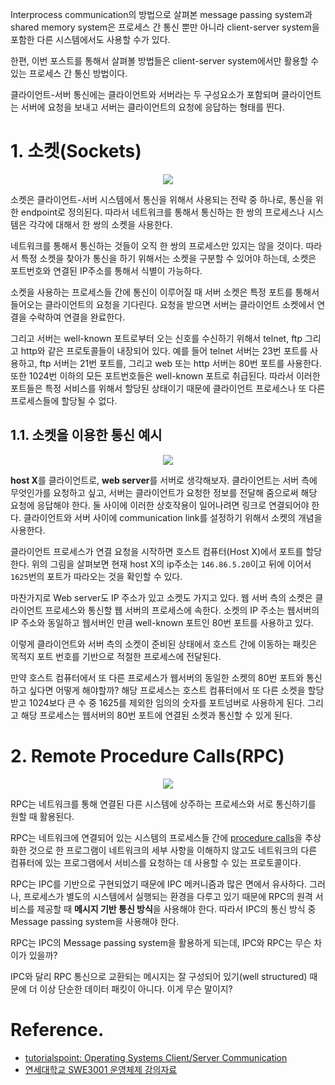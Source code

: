 Interprocess communication의 방법으로 살펴본 message passing system과 shared memory system은 프로세스 간 통신 뿐만 아니라 client-server system을 포함한 다른 시스템에서도 사용할 수가 있다.

한편, 이번 포스트를 통해서 살펴볼 방법들은 client-server system에서만 활용할 수 있는 프로세스 간 통신 방법이다.

클라이언트-서버 통신에는 클라이언트와 서버라는 두 구성요소가 포함되며 클라이언트는 서버에 요청을 보내고 서버는 클라이언트의 요청에 응답하는 형태를 띈다.

# 1. 소켓(Sockets)

<p align="center">
<img src="https://user-images.githubusercontent.com/27791880/229504965-37b839bb-7a7b-406a-8ab8-1ed8fc008b39.png">
</p>

소켓은 클라이언트-서버 시스템에서 통신을 위해서 사용되는 전략 중 하나로, 통신을 위한 endpoint로 정의된다. 따라서 네트워크를 통해서 통신하는 한 쌍의 프로세스나 시스템은 각각에 대해서 한 쌍의 소켓을 사용한다.

네트워크를 통해서 통신하는 것들이 오직 한 쌍의 프로세스만 있지는 않을 것이다. 따라서 특정 소켓을 찾아가 통신을 하기 위해서는 소켓을 구분할 수 있어야 하는데, 소켓은 포트번호와 연결된 IP주소를 통해서 식별이 가능하다.

소켓을 사용하는 프로세스들 간에 통신이 이루어질 때 서버 소켓은 특정 포트를 통해서 들어오는 클라이언트의 요청을 기다린다. 요청을 받으면 서버는 클라이언트 소켓에서 연결을 수락하여 연결을 완료한다.

그리고 서버는 well-known 포트로부터 오는 신호를 수신하기 위해서 telnet, ftp 그리고 http와 같은 프로토콜들이 내장되어 있다. 예를 들어 telnet 서버는 23번 포트를 사용하고, ftp 서버는 21번 포트를, 그리고 web 또는 http 서버는 80번 포트를 사용한다. 또한 1024번 이하의 모든 포트번호들은 well-known 포트로 취급된다. 따라서 이러한 포트들은 특정 서비스를 위해서 할당된 상태이기 때문에 클라이언트 프로세스나 또 다른 프로세스들에 할당될 수 없다.

## 1.1. 소켓을 이용한 통신 예시

<p align="center">
<img src="https://user-images.githubusercontent.com/27791880/229532999-34e12ac3-ed8c-42e1-9fa7-6a0d659d9a6e.png">
</p>

**host X**를 클라이언트로, **web server**를 서버로 생각해보자. 클라이언트는 서버 측에 무엇인가를 요청하고 싶고, 서버는 클라이언트가 요청한 정보를 전달해 줌으로써 해당 요청에 응답해야 한다. 둘 사이에 이러한 상호작용이 일어나려면 링크로 연결되어야 한다. 클라이언트와 서버 사이에 communication link를 설정하기 위해서 소켓의 개념을 사용한다.

클라이언트 프로세스가 연결 요청을 시작하면 호스트 컴퓨터(Host X)에서 포트를 할당한다. 위의 그림을 살펴보면 현재 host X의 ip주소는 `146.86.5.20`이고 뒤에 이어서 `1625`번의 포트가 따라오는 것을 확인할 수 있다.

마찬가지로 Web server도 IP 주소가 있고 소켓도 가지고 있다. 웹 서버 측의 소켓은 클라이언트 프로세스와 통신할 웹 서버의 프로세스에 속한다. 소켓의 IP 주소는 웹서버의 IP 주소와 동일하고 웹서버인 만큼 well-known 포트인 80번 포트를 사용하고 있다.

이렇게 클라이언트와 서버 측의 소켓이 준비된 상태에서 호스트 간에 이동하는 패킷은 목적지 포트 번호를 기반으로 적절한 프로세스에 전달된다.

만약 호스트 컴퓨터에서 또 다른 프로세스가 웹서버의 동일한 소켓의 80번 포트와 통신하고 싶다면 어떻게 해야할까? 해당 프로세스는 호스트 컴퓨터에서 또 다른 소켓을 할당받고 1024보다 큰 수 중 1625를 제외한 임의의 숫자를 포트넘버로 사용하게 된다. 그리고 해당 프로세스는 웹서버의 80번 포트에 연결된 소켓과 통신할 수 있게 된다.

# 2. Remote Procedure Calls(RPC)

<p align="center">
<img src="https://user-images.githubusercontent.com/27791880/229567310-934c9f2b-70dd-4c5e-9541-40132d5ed821.png">
</p>

RPC는 네트워크를 통해 연결된 다른 시스템에 상주하는 프로세스와 서로 통신하기를 원할 때 활용된다.

RPC는 네트워크에 연결되어 있는 시스템의 프로세스들 간에 [procedure calls](https://ko.wikipedia.org/wiki/%ED%95%A8%EC%88%98_(%EC%BB%B4%ED%93%A8%ED%84%B0_%EA%B3%BC%ED%95%99))을 추상화한 것으로 한 프로그램이 네트워크의 세부 사항을 이해하지 않고도 네트워크의 다른 컴퓨터에 있는 프로그램에서 서비스를 요청하는 데 사용할 수 있는 프로토콜이다.

RPC는 IPC를 기반으로 구현되었기 때문에 IPC 메커니즘과 많은 면에서 유사하다. 그러나, 프로세스가 별도의 시스템에서 실행되는 환경을 다루고 있기 때문에 RPC의 원격 서비스를 제공할 때 **메시지 기반 통신 방식**을 사용해야 한다. 따라서 IPC의 통신 방식 중 Message passing system을 사용해야 한다.

RPC는 IPC의 Message passing system을 활용하게 되는데, IPC와 RPC는 무슨 차이가 있을까?

IPC와 달리 RPC 통신으로 교환되는 메시지는 잘 구성되어 있기(well structured) 때문에 더 이상 단순한 데이터 패킷이 아니다. 이게 무슨 말이지?


# Reference.

* [tutorialspoint: Operating Systems Client/Server Communication](https://www.tutorialspoint.com/operating-systems-client-server-communication)
* [연세대학교 SWE3001 운영체제 강의자료](http://csys.yonsei.ac.kr/lect/os/o3-4.pdf)